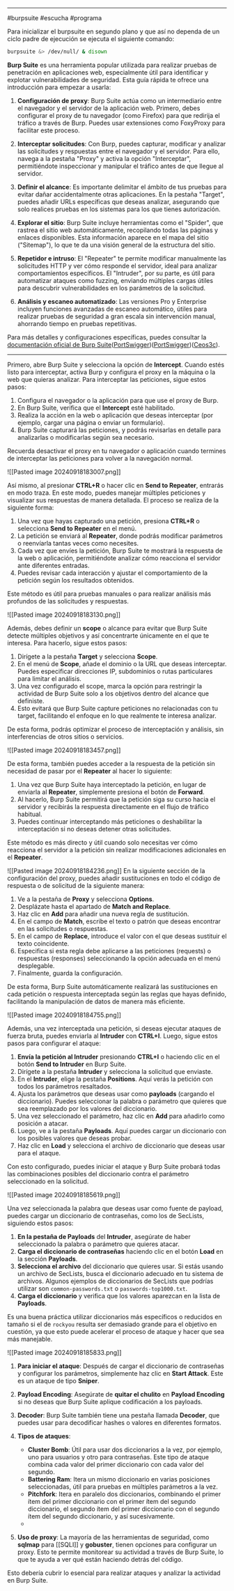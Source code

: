 
-----------
#burpsuite #escucha #programa

Para inicializar el burpsuite en segundo plano y que así no dependa de un ciclo padre de ejecución se ejecuta el siguiente comando:

```bash 
burpsuite &> /dev/null/ & disown
```

**Burp Suite** es una herramienta popular utilizada para realizar pruebas de penetración en aplicaciones web, especialmente útil para identificar y explotar vulnerabilidades de seguridad. Esta guía rápida te ofrece una introducción para empezar a usarla:

1. **Configuración de proxy**: Burp Suite actúa como un intermediario entre el navegador y el servidor de la aplicación web. Primero, debes configurar el proxy de tu navegador (como Firefox) para que redirija el tráfico a través de Burp. Puedes usar extensiones como FoxyProxy para facilitar este proceso.
    
2. **Interceptar solicitudes**: Con Burp, puedes capturar, modificar y analizar las solicitudes y respuestas entre el navegador y el servidor. Para ello, navega a la pestaña "Proxy" y activa la opción "Interceptar", permitiéndote inspeccionar y manipular el tráfico antes de que llegue al servidor.
    
3. **Definir el alcance**: Es importante delimitar el ámbito de tus pruebas para evitar dañar accidentalmente otras aplicaciones. En la pestaña "Target", puedes añadir URLs específicas que deseas analizar, asegurando que solo realices pruebas en los sistemas para los que tienes autorización.
    
4. **Explorar el sitio**: Burp Suite incluye herramientas como el "Spider", que rastrea el sitio web automáticamente, recopilando todas las páginas y enlaces disponibles. Esta información aparece en el mapa del sitio ("Sitemap"), lo que te da una visión general de la estructura del sitio.
    
5. **Repetidor e intruso**: El "Repeater" te permite modificar manualmente las solicitudes HTTP y ver cómo responde el servidor, ideal para analizar comportamientos específicos. El "Intruder", por su parte, es útil para automatizar ataques como fuzzing, enviando múltiples cargas útiles para descubrir vulnerabilidades en los parámetros de la solicitud.
    
6. **Análisis y escaneo automatizado**: Las versiones Pro y Enterprise incluyen funciones avanzadas de escaneo automático, útiles para realizar pruebas de seguridad a gran escala sin intervención manual, ahorrando tiempo en pruebas repetitivas.
    

Para más detalles y configuraciones específicas, puedes consultar la [documentación oficial de Burp Suite](https://portswigger.net/burp/documentation)​([PortSwigger](https://portswigger.net/burp/documentation/desktop/getting-started))​([PortSwigger](https://portswigger.net/burp/documentation))​([Ceos3c](https://www.ceos3c.com/security/burp-suite-tutorial-made-easy/)).

---------------
Primero, abre Burp Suite y selecciona la opción de **Intercept**. Cuando estés listo para interceptar, activa Burp y configura el proxy en la máquina o la web que quieras analizar. Para interceptar las peticiones, sigue estos pasos:

1. Configura el navegador o la aplicación para que use el proxy de Burp.
2. En Burp Suite, verifica que el **Intercept** esté habilitado.
3. Realiza la acción en la web o aplicación que deseas interceptar (por ejemplo, cargar una página o enviar un formulario).
4. Burp Suite capturará las peticiones, y podrás revisarlas en detalle para analizarlas o modificarlas según sea necesario.

Recuerda desactivar el proxy en tu navegador o aplicación cuando termines de interceptar las peticiones para volver a la navegación normal.

![[Pasted image 20240918183007.png]]

Así mismo, al presionar **CTRL+R** o hacer clic en **Send to Repeater**, entrarás en modo traza. En este modo, puedes manejar múltiples peticiones y visualizar sus respuestas de manera detallada. El proceso se realiza de la siguiente forma:

1. Una vez que hayas capturado una petición, presiona **CTRL+R** o selecciona **Send to Repeater** en el menú.
2. La petición se enviará al **Repeater**, donde podrás modificar parámetros o reenvíarla tantas veces como necesites.
3. Cada vez que envíes la petición, Burp Suite te mostrará la respuesta de la web o aplicación, permitiéndote analizar cómo reacciona el servidor ante diferentes entradas.
4. Puedes revisar cada interacción y ajustar el comportamiento de la petición según los resultados obtenidos.

Este método es útil para pruebas manuales o para realizar análisis más profundos de las solicitudes y respuestas.

![[Pasted image 20240918183130.png]]

Además, debes definir un **scope** o alcance para evitar que Burp Suite detecte múltiples objetivos y así concentrarte únicamente en el que te interesa. Para hacerlo, sigue estos pasos:

1. Dirígete a la pestaña **Target** y selecciona **Scope**.
2. En el menú de **Scope**, añade el dominio o la URL que deseas interceptar. Puedes especificar direcciones IP, subdominios o rutas particulares para limitar el análisis.
3. Una vez configurado el scope, marca la opción para restringir la actividad de Burp Suite solo a los objetivos dentro del alcance que definiste.
4. Esto evitará que Burp Suite capture peticiones no relacionadas con tu target, facilitando el enfoque en lo que realmente te interesa analizar.

De esta forma, podrás optimizar el proceso de interceptación y análisis, sin interferencias de otros sitios o servicios.

![[Pasted image 20240918183457.png]]

De esta forma, también puedes acceder a la respuesta de la petición sin necesidad de pasar por el **Repeater** al hacer lo siguiente:

1. Una vez que Burp Suite haya interceptado la petición, en lugar de enviarla al **Repeater**, simplemente presiona el botón de **Forward**.
2. Al hacerlo, Burp Suite permitirá que la petición siga su curso hacia el servidor y recibirás la respuesta directamente en el flujo de tráfico habitual.
3. Puedes continuar interceptando más peticiones o deshabilitar la interceptación si no deseas detener otras solicitudes.

Este método es más directo y útil cuando solo necesitas ver cómo reacciona el servidor a la petición sin realizar modificaciones adicionales en el **Repeater**.


![[Pasted image 20240918184236.png]]
En la siguiente sección de la configuración del proxy, puedes añadir sustituciones en todo el código de respuesta o de solicitud de la siguiente manera:

1. Ve a la pestaña de **Proxy** y selecciona **Options**.
2. Desplázate hasta el apartado de **Match and Replace**.
3. Haz clic en **Add** para añadir una nueva regla de sustitución.
4. En el campo de **Match**, escribe el texto o patrón que deseas encontrar en las solicitudes o respuestas.
5. En el campo de **Replace**, introduce el valor con el que deseas sustituir el texto coincidente.
6. Especifica si esta regla debe aplicarse a las peticiones (requests) o respuestas (responses) seleccionando la opción adecuada en el menú desplegable.
7. Finalmente, guarda la configuración.

De esta forma, Burp Suite automáticamente realizará las sustituciones en cada petición o respuesta interceptada según las reglas que hayas definido, facilitando la manipulación de datos de manera más eficiente.

![[Pasted image 20240918184755.png]]

Además, una vez interceptada una petición, si deseas ejecutar ataques de fuerza bruta, puedes enviarla al **Intruder** con **CTRL+I**. Luego, sigue estos pasos para configurar el ataque:

1. **Envía la petición al Intruder** presionando **CTRL+I** o haciendo clic en el botón **Send to Intruder** en Burp Suite.
2. Dirígete a la pestaña **Intruder** y selecciona la solicitud que enviaste.
3. En el **Intruder**, elige la pestaña **Positions**. Aquí verás la petición con todos los parámetros resaltados.
4. Ajusta los parámetros que deseas usar como **payloads** (cargando el diccionario). Puedes seleccionar la palabra o parámetro que quieres que sea reemplazado por los valores del diccionario.
5. Una vez seleccionado el parámetro, haz clic en **Add** para añadirlo como posición a atacar.
6. Luego, ve a la pestaña **Payloads**. Aquí puedes cargar un diccionario con los posibles valores que deseas probar.
7. Haz clic en **Load** y selecciona el archivo de diccionario que deseas usar para el ataque.

Con esto configurado, puedes iniciar el ataque y Burp Suite probará todas las combinaciones posibles del diccionario contra el parámetro seleccionado en la solicitud.

![[Pasted image 20240918185619.png]]

Una vez seleccionada la palabra que deseas usar como fuente de payload, puedes cargar un diccionario de contraseñas, como los de SecLists, siguiendo estos pasos:

1. **En la pestaña de Payloads** del **Intruder**, asegúrate de haber seleccionado la palabra o parámetro que quieres atacar.
2. **Carga el diccionario de contraseñas** haciendo clic en el botón **Load** en la sección **Payloads**.
3. **Selecciona el archivo** del diccionario que quieres usar. Si estás usando un archivo de SecLists, busca el diccionario adecuado en tu sistema de archivos. Algunos ejemplos de diccionarios de SecLists que podrías utilizar son `common-passwords.txt` o `passwords-top1000.txt`.
4. **Carga el diccionario** y verifica que los valores aparezcan en la lista de **Payloads**.

Es una buena práctica utilizar diccionarios más específicos o reducidos en tamaño si el de `rockyou` resulta ser demasiado grande para el objetivo en cuestión, ya que esto puede acelerar el proceso de ataque y hacer que sea más manejable.


![[Pasted image 20240918185833.png]]

1. **Para iniciar el ataque**: Después de cargar el diccionario de contraseñas y configurar los parámetros, simplemente haz clic en **Start Attack**. Este es un ataque de tipo **Sniper**.
    
2. **Payload Encoding**: Asegúrate de **quitar el chulito** en **Payload Encoding** si no deseas que Burp Suite aplique codificación a los payloads.
    
3. **Decoder**: Burp Suite también tiene una pestaña llamada **Decoder**, que puedes usar para decodificar hashes o valores en diferentes formatos.
    
4. **Tipos de ataques**:
    
    - **Cluster Bomb**: Útil para usar dos diccionarios a la vez, por ejemplo, uno para usuarios y otro para contraseñas. Este tipo de ataque combina cada valor del primer diccionario con cada valor del segundo.
    - **Battering Ram**: Itera un mismo diccionario en varias posiciones seleccionadas, útil para pruebas en múltiples parámetros a la vez.
    - **Pitchfork**: Itera en paralelo dos diccionarios, combinando el primer ítem del primer diccionario con el primer ítem del segundo diccionario, el segundo ítem del primer diccionario con el segundo ítem del segundo diccionario, y así sucesivamente.
    -
1. **Uso de proxy**: La mayoría de las herramientas de seguridad, como **sqlmap** para [[SQLI]] y **gobuster**, tienen opciones para configurar un proxy. Esto te permite monitorear su actividad a través de Burp Suite, lo que te ayuda a ver qué están haciendo detrás del código.
    

Esto debería cubrir lo esencial para realizar ataques y analizar la actividad en Burp Suite.
